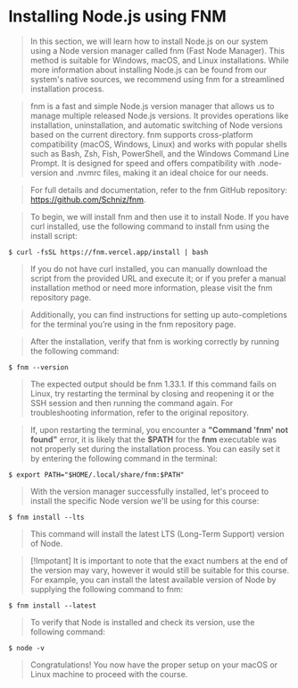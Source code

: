 # Installing Node.js using FNM
>In this section, we will learn how to install Node.js on our system using a Node version manager called fnm (Fast Node Manager). This method is suitable for Windows, macOS, and Linux installations. While more information about installing Node.js can be found from our system's native sources, we recommend using fnm for a streamlined installation process.

>fnm is a fast and simple Node.js version manager that allows us to manage multiple released Node.js versions. It provides operations like installation, uninstallation, and automatic switching of Node versions based on the current directory. fnm supports cross-platform compatibility (macOS, Windows, Linux) and works with popular shells such as Bash, Zsh, Fish, PowerShell, and the Windows Command Line Prompt. It is designed for speed and offers compatibility with .node-version and .nvmrc files, making it an ideal choice for our needs.

>For full details and documentation, refer to the fnm GitHub repository: https://github.com/Schniz/fnm.

>To begin, we will install fnm and then use it to install Node. If you have curl installed, use the following command to install fnm using the install script:
```
$ curl -fsSL ht‌tps://fnm.vercel.app/install | bash
```
>If you do not have curl installed, you can manually download the script from the provided URL and execute it; or if you prefer a manual installation method or need more information, please visit the fnm repository page.

>Additionally, you can find instructions for setting up auto-completions for the terminal you’re using in the fnm repository page.

>After the installation, verify that fnm is working correctly by running the following command:

```
$ fnm --version
```
>The expected output should be fnm 1.33.1. If this command fails on Linux, try restarting the terminal by closing and reopening it or the SSH session and then running the command again. For troubleshooting information, refer to the original repository.


> If, upon restarting the terminal, you encounter a **"Command 'fnm' not found"** error, it is likely that the **$PATH** for the **fnm** executable was not properly set during the installation process. You can easily set it by entering the following command in the terminal:

```
$ export PATH="$HOME/.local/share/fnm:$PATH"
```
>With the version manager successfully installed, let's proceed to install the specific Node version we'll be using for this course:

```
$ fnm install --lts
```
>This command will install the latest LTS (Long-Term Support) version of Node.

>[!Impotant]
>It is important to note that the exact numbers at the end of the version may vary, however it would still be suitable for this course. For example, you can install the latest available version of Node by supplying the following command to fnm:

```
$ fnm install --latest
```
>To verify that Node is installed and check its version, use the following command:
```
$ node -v
```
>Congratulations! You now have the proper setup on your macOS or Linux machine to proceed with the course.

